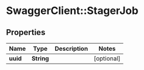 # SwaggerClient::StagerJob

## Properties
Name | Type | Description | Notes
------------ | ------------- | ------------- | -------------
**uuid** | **String** |  | [optional] 


